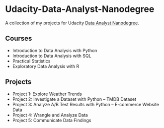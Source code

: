# Udacity-Data-Analyst-Nanodegree
A collection of my projects for Udacity  [Data Analyst Nanodegree](https://www.udacity.com/course/data-analyst-nanodegree--nd002).

## Courses

* Introduction to Data Analysis with Python
* Introduction to Data Analysis with SQL
* Practical Statistics
* Exploratory Data Analysis with R

## Projects

* Project 1: Explore Weather Trends
* Project 2: Investigate a Dataset with Python – TMDB Dataset
* Project 3: Analyze A/B Test Results with Python – E-commerce Website Data
* Project 4: Wrangle and Analyze Data
* Project 5: Communicate Data Findings
